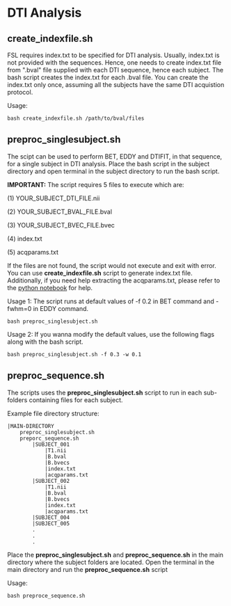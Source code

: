 # DTI Analysis

## create_indexfile.sh

FSL requires index.txt to be specified for DTI analysis. Usually, index.txt is not provided with the sequences. Hence, one needs to create index.txt file from ".bval" file supplied with each DTI sequence, hence each subject. The bash script creates the index.txt for
each .bval file. You can create the index.txt only once, assuming all the subjects have the same DTI acquistion protocol. 

Usage:
```
bash create_indexfile.sh /path/to/bval/files
```
## preproc_singlesubject.sh

The scipt can be used to perform BET, EDDY and DTIFIT, in that sequence, for a single subject in DTI analysis. Place the bash script in the subject directory and open terminal in the subject directory to run the bash script. 

**IMPORTANT:** The script requires 5 files to execute which are: 

(1) YOUR_SUBJECT_DTI_FILE.nii

(2) YOUR_SUBJECT_BVAL_FILE.bval

(3) YOUR_SUBJECT_BVEC_FILE.bvec

(4) index.txt

(5) acqparams.txt

If the files are not found, the script would not execute and exit with error. You can use **create_indexfile.sh** script to generate index.txt file. Additionally, if you need help extracting the acqparams.txt, please refer to the <a href="https://github.com/pradhanhitesh/neuroimage-plugins/blob/main/DTI/acqparams.ipynb">python notebook</a> for help.

Usage 1: The script runs at default values of -f 0.2 in BET command and -fwhm=0 in EDDY command.

```
bash preproc_singlesubject.sh
```

Usage 2: If you wanna modify the default values, use the following flags along with the bash script. 

```
bash preproc_singlesubject.sh -f 0.3 -w 0.1
```
## preproc_sequence.sh
The scripts uses the **preproc_singlesubject.sh** script to run in each sub-folders containing files for each subject.

Example file directory structure:
```
|MAIN-DIRECTORY
    preproc_singlesubject.sh
    preporc_sequence.sh
        |SUBJECT_001
            |T1.nii
            |B.bval
            |B.bvecs
            |index.txt
            |acqparams.txt
        |SUBJECT_002
            |T1.nii
            |B.bval
            |B.bvecs
            |index.txt
            |acqparams.txt
        |SUBJECT_004
        |SUBJECT_005
        .
        .
        .

```
Place the **preproc_singlesubject.sh** and **preproc_sequence.sh** in the main directory where the subject folders are located. Open the terminal in the main directory and run the **preproc_sequence.sh** script

Usage:

```
bash preproce_sequence.sh
```




